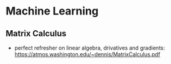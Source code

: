 # Machine Learning

## Matrix Calculus

 * perfect refresher on linear algebra, drivatives and gradients: https://atmos.washington.edu/~dennis/MatrixCalculus.pdf
